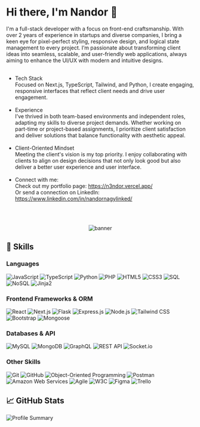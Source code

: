 # Hi there, I'm Nandor 👋

I'm a full-stack developer with a focus on front-end craftsmanship. With over 2 years of experience in startups and diverse companies, I bring a keen eye for pixel-perfect styling, responsive design, and logical state management to every project. I’m passionate about transforming client ideas into seamless, scalable, and user-friendly web applications, always aiming to enhance the UI/UX with modern and intuitive designs.
<br /> <br />
- Tech Stack <br />
Focused on Next.js, TypeScript, Tailwind, and Python, I create engaging, responsive interfaces that reflect client needs and drive user engagement.
<br /><br />
- Experience <br />
I’ve thrived in both team-based environments and independent roles, adapting my skills to diverse project demands. Whether working on part-time or project-based assignments, I prioritize client satisfaction and deliver solutions that balance functionality with aesthetic appeal.
<br /> <br />
- Client-Oriented Mindset <br />
Meeting the client's vision is my top priority. I enjoy collaborating with clients to align on design decisions that not only look good but also deliver a better user experience and user interface.
<br /> <br />
- Connect with me: <br />
Check out my portfolio page: https://n3ndor.vercel.app/ <br />
Or send a connection on LinkedIn: https://www.linkedin.com/in/nandornagylinked/

<br />
<br />


<p align="center">
  <img src="https://static1.makeuseofimages.com/wordpress/wp-content/uploads/2018/11/dark-wallpapers.jpg" alt="banner"/>
</p>

## 🚀 Skills

### Languages
<p>
  <img alt="JavaScript" src="https://img.shields.io/badge/JavaScript-%23F7DF1E.svg?&style=for-the-badge&logo=javascript&logoColor=black"/>
  <img alt="TypeScript" src="https://img.shields.io/badge/TypeScript-%23007ACC.svg?&style=for-the-badge&logo=typescript&logoColor=white"/>
  <img alt="Python" src="https://img.shields.io/badge/Python-%233776AB.svg?&style=for-the-badge&logo=python&logoColor=white"/>
  <img alt="PHP" src="https://img.shields.io/badge/PHP-777BB4?style=for-the-badge&logo=php&logoColor=white"/>
  <img alt="HTML5" src="https://img.shields.io/badge/HTML5-%23E34F26.svg?&style=for-the-badge&logo=html5&logoColor=white"/>
  <img alt="CSS3" src="https://img.shields.io/badge/CSS3-%231572B6.svg?&style=for-the-badge&logo=css3&logoColor=white"/>
  <img alt="SQL" src="https://img.shields.io/badge/SQL-%23000000.svg?&style=for-the-badge&logo=sql&logoColor=white"/>
  <img alt="NoSQL" src="https://img.shields.io/badge/NoSQL-%231572B6.svg?&style=for-the-badge&logo=mongodb&logoColor=white"/>
  <img alt="Jinja2" src="https://img.shields.io/badge/Jinja2-%23000000.svg?&style=for-the-badge&logo=jinja&logoColor=white"/>
</p>

### Frontend Frameworks & ORM
<p>
  <img alt="React" src="https://img.shields.io/badge/React-%2361DAFB.svg?&style=for-the-badge&logo=react&logoColor=black"/>
  <img alt="Next.js" src="https://img.shields.io/badge/Next.js-%23000000.svg?&style=for-the-badge&logo=next.js&logoColor=white"/>
  <img alt="Flask" src="https://img.shields.io/badge/Flask-%23000.svg?&style=for-the-badge&logo=flask&logoColor=white"/>
  <img alt="Express.js" src="https://img.shields.io/badge/Express.js-%23404d59.svg?&style=for-the-badge"/>
  <img alt="Node.js" src="https://img.shields.io/badge/Node.js-%23339933.svg?&style=for-the-badge&logo=node.js&logoColor=white"/>
  <img alt="Tailwind CSS" src="https://img.shields.io/badge/Tailwind_CSS-%2338B2AC.svg?&style=for-the-badge&logo=tailwind-css&logoColor=white"/>
  <img alt="Bootstrap" src="https://img.shields.io/badge/Bootstrap-%23563D7C.svg?&style=for-the-badge&logo=bootstrap&logoColor=white"/>
  <img alt="Mongoose" src="https://img.shields.io/badge/Mongoose-%23880000.svg?&style=for-the-badge&logo=mongoose&logoColor=white"/>
</p>

### Databases & API
<p>
  <img alt="MySQL" src="https://img.shields.io/badge/MySQL-%234479A1.svg?&style=for-the-badge&logo=mysql&logoColor=white"/>
  <img alt="MongoDB" src="https://img.shields.io/badge/MongoDB-%2347A248.svg?&style=for-the-badge&logo=mongodb&logoColor=white"/>
  <img alt="GraphQL" src="https://img.shields.io/badge/GraphQL-%23E434AA.svg?&style=for-the-badge&logo=graphql&logoColor=white"/>
  <img alt="REST API" src="https://img.shields.io/badge/REST_API-%235965e0.svg?&style=for-the-badge&logo=rest&logoColor=white"/>
  <img alt="Socket.io" src="https://img.shields.io/badge/Socket.io-%23000000.svg?&style=for-the-badge&logo=socket.io&logoColor=white"/>
</p>

### Other Skills
<p>
  <img alt="Git" src="https://img.shields.io/badge/Git-%23F05033.svg?&style=for-the-badge&logo=git&logoColor=white"/>
  <img alt="GitHub" src="https://img.shields.io/badge/GitHub-%23121011.svg?&style=for-the-badge&logo=github&logoColor=white" />
  <img alt="Object-Oriented Programming" src="https://img.shields.io/badge/OOP-%23000000.svg?&style=for-the-badge"/>
  <img alt="Postman" src="https://img.shields.io/badge/Postman-%23FF6C37.svg?&style=for-the-badge&logo=postman&logoColor=white"/>
  <img alt="Amazon Web Services" src="https://img.shields.io/badge/AWS_EC2-%23FF9900.svg?&style=for-the-badge&logo=amazon-aws&logoColor=white"/>
  <img alt="Agile" src="https://img.shields.io/badge/Agile-%23E5CD0C.svg?&style=for-the-badge"/>
  <img alt="W3C" src="https://img.shields.io/badge/W3C-%23EF652A.svg?&style=for-the-badge&logo=w3c&logoColor=white"/>
  <img alt="Figma" src="https://img.shields.io/badge/Figma-%23F24E1E.svg?&style=for-the-badge&logo=figma&logoColor=white"/>
  <img alt="Trello" src="https://img.shields.io/badge/Trello-%23007ACC.svg?&style=for-the-badge&logo=trello&logoColor=white"/>
</p>

## 📈 GitHub Stats

![Profile Summary](https://github-profile-summary-cards.vercel.app/api/cards/profile-details?username=n3ndor&theme=monokai)



<!---
n3ndor/n3ndor is a ✨ special ✨ repository because its `README.md` (this file) appears on your GitHub profile.
You can click the Preview link to take a look at your changes.
--->
